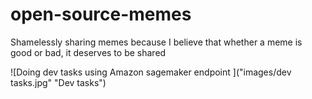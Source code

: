 # open-source-memes
Shamelessly sharing memes because I believe that whether a meme is good or bad, it deserves to be shared

![Doing dev tasks using Amazon sagemaker endpoint ]("images/dev tasks.jpg" "Dev tasks")
